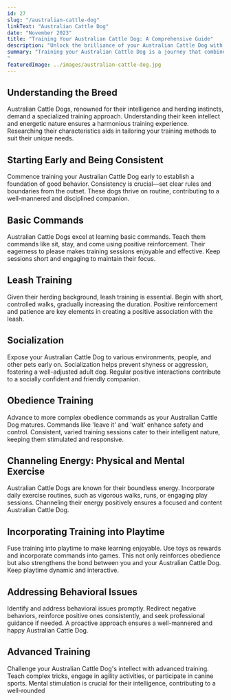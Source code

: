 ```yaml
---
id: 27
slug: "/australian-cattle-dog"
linkText: "Australian Cattle Dog"
date: "November 2023"
title: "Training Your Australian Cattle Dog: A Comprehensive Guide"
description: "Unlock the brilliance of your Australian Cattle Dog with our comprehensive training guide. From basic commands to advanced skills—cultivate obedience and build a lasting bond."
summary: "Training your Australian Cattle Dog is a journey that combines intelligence, energy, and loyalty. In this comprehensive guide, we'll explore key aspects of Australian Cattle Dog training, providing practical tips for success and fostering a strong bond with your diligent companion.
"
featuredImage: ../images/australian-cattle-dog.jpg
---
```


## Understanding the Breed

Australian Cattle Dogs, renowned for their intelligence and herding instincts, demand a specialized training approach. Understanding their keen intellect and energetic nature ensures a harmonious training experience. Researching their characteristics aids in tailoring your training methods to suit their unique needs.

## Starting Early and Being Consistent

Commence training your Australian Cattle Dog early to establish a foundation of good behavior. Consistency is crucial—set clear rules and boundaries from the outset. These dogs thrive on routine, contributing to a well-mannered and disciplined companion.

## Basic Commands

Australian Cattle Dogs excel at learning basic commands. Teach them commands like sit, stay, and come using positive reinforcement. Their eagerness to please makes training sessions enjoyable and effective. Keep sessions short and engaging to maintain their focus.

## Leash Training

Given their herding background, leash training is essential. Begin with short, controlled walks, gradually increasing the duration. Positive reinforcement and patience are key elements in creating a positive association with the leash.

## Socialization

Expose your Australian Cattle Dog to various environments, people, and other pets early on. Socialization helps prevent shyness or aggression, fostering a well-adjusted adult dog. Regular positive interactions contribute to a socially confident and friendly companion.

## Obedience Training

Advance to more complex obedience commands as your Australian Cattle Dog matures. Commands like 'leave it' and 'wait' enhance safety and control. Consistent, varied training sessions cater to their intelligent nature, keeping them stimulated and responsive.

## Channeling Energy: Physical and Mental Exercise

Australian Cattle Dogs are known for their boundless energy. Incorporate daily exercise routines, such as vigorous walks, runs, or engaging play sessions. Channeling their energy positively ensures a focused and content Australian Cattle Dog.

## Incorporating Training into Playtime

Fuse training into playtime to make learning enjoyable. Use toys as rewards and incorporate commands into games. This not only reinforces obedience but also strengthens the bond between you and your Australian Cattle Dog. Keep playtime dynamic and interactive.

## Addressing Behavioral Issues

Identify and address behavioral issues promptly. Redirect negative behaviors, reinforce positive ones consistently, and seek professional guidance if needed. A proactive approach ensures a well-mannered and happy Australian Cattle Dog.

## Advanced Training

Challenge your Australian Cattle Dog's intellect with advanced training. Teach complex tricks, engage in agility activities, or participate in canine sports. Mental stimulation is crucial for their intelligence, contributing to a well-rounded
